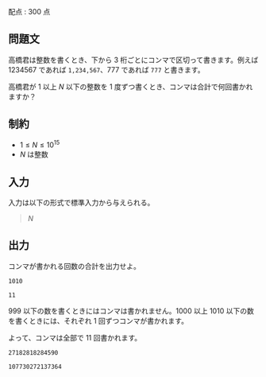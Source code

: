 配点 : $300$ 点

## 問題文

高橋君は整数を書くとき、下から $3$ 桁ごとにコンマで区切って書きます。例えば $1234567$ であれば `1,234,567`、$777$ であれば `777` と書きます。

高橋君が $1$ 以上 $N$ 以下の整数を $1$ 度ずつ書くとき、コンマは合計で何回書かれますか？

## 制約

- $1 \leq N \leq 10^{15}$
- $N$ は整数

## 入力

入力は以下の形式で標準入力から与えられる。

> $N$

## 出力

コンマが書かれる回数の合計を出力せよ。

```input1
1010
```

```output1
11
```

$999$ 以下の数を書くときにはコンマは書かれません。$1000$ 以上 $1010$ 以下の数を書くときには、それぞれ $1$ 回ずつコンマが書かれます。

よって、コンマは全部で $11$ 回書かれます。

```input2
27182818284590
```

```output2
107730272137364
```